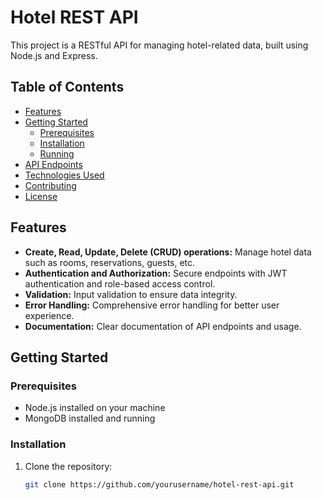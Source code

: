 # Hotel REST API

This project is a RESTful API for managing hotel-related data, built using Node.js and Express.

## Table of Contents

- [Features](#features)
- [Getting Started](#getting-started)
  - [Prerequisites](#prerequisites)
  - [Installation](#installation)
  - [Running](#running)
- [API Endpoints](#api-endpoints)
- [Technologies Used](#technologies-used)
- [Contributing](#contributing)
- [License](#license)

## Features

- **Create, Read, Update, Delete (CRUD) operations:** Manage hotel data such as rooms, reservations, guests, etc.
- **Authentication and Authorization:** Secure endpoints with JWT authentication and role-based access control.
- **Validation:** Input validation to ensure data integrity.
- **Error Handling:** Comprehensive error handling for better user experience.
- **Documentation:** Clear documentation of API endpoints and usage.

## Getting Started

### Prerequisites

- Node.js installed on your machine
- MongoDB installed and running

### Installation

1. Clone the repository:

   ```bash
   git clone https://github.com/yourusername/hotel-rest-api.git
